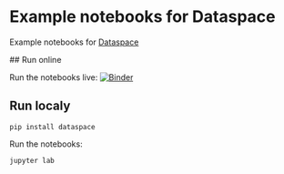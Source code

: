 # Example notebooks for Dataspace

Example notebooks for [Dataspace](https://github.com/synw/dataspace)

## Run online

Run the notebooks live: [![Binder](https://mybinder.org/badge_logo.svg)](https://mybinder.org/v2/gh/synw/dataspace_notebooks/HEAD)

## Run localy

```
pip install dataspace
```

Run the notebooks:

```
jupyter lab
```